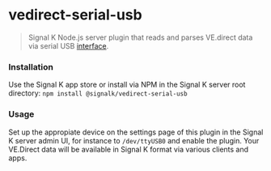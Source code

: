 # vedirect-serial-usb

> Signal K Node.js server plugin that reads and parses VE.direct data via serial USB [interface](https://www.victronenergy.com/accessories/ve-direct-to-usb-interface).


### Installation

Use the Signal K app store or install via NPM in the Signal K server root directory: `npm install @signalk/vedirect-serial-usb`


### Usage

Set up the appropiate device on the settings page of this plugin in the Signal K server admin UI, for instance to `/dev/ttyUSB0` and enable the plugin. Your VE.Direct data will be available in Signal K format via various clients and apps. 
